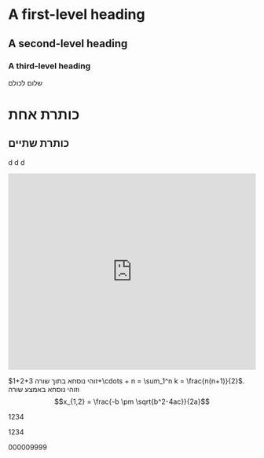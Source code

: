 ﻿# A first-level heading
## A second-level heading
### A third-level heading

שלום לכולם
# כותרת אחת
## כותרת שתיים

d
d
d

<iframe height="400" style="width: 100%;" scrolling="no" title="First p5.js Sketch" 
src="https://TotallyReal.github.io/posters/index2.html" 
frameborder="no" allowtransparency="true" allowfullscreen="true"></iframe>

זוהי נוסחא בתוך שורה
$1+2+3+\cdots + n = \sum_1^n k = \frac{n(n+1)}{2}$.
וזוהי נוסחא באמצע שורה $$x_{1,2} = \frac{-b \pm \sqrt{b^2-4ac}}{2a}$$


1234


1234

000009999
